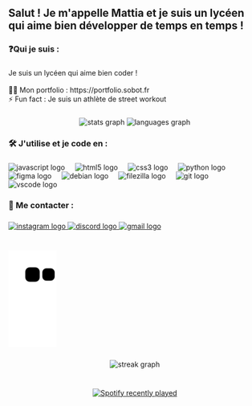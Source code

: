 <h2 align="left">Salut ! Je m'appelle Mattia et je suis un lycéen qui aime bien développer de temps en temps !</h2>

###

<h3 align="left">❓Qui je suis :</h3>

###

<p align="left">Je suis un lycéen qui aime bien coder ! <br><br>👨‍💻 Mon portfolio : https://portfolio.sobot.fr<br>⚡ Fun fact : Je suis un athlète de street workout</p>

###

<div align="center">
  <img src="https://github-readme-stats.vercel.app/api?username=MattiaPARRINELLO&hide_title=false&hide_rank=false&show_icons=true&include_all_commits=true&count_private=true&disable_animations=false&theme=dracula&locale=en&hide_border=false" height="150" alt="stats graph"  />
  <img src="https://github-readme-stats.vercel.app/api/top-langs?username=MattiaPARRINELLO&locale=en&hide_title=false&layout=compact&card_width=320&langs_count=5&theme=dracula&hide_border=false" height="150" alt="languages graph"  />
</div>

###

<h3 align="left">🛠️ J'utilise et je code en :</h3>

###

<div align="left">
  <img src="https://cdn.jsdelivr.net/gh/devicons/devicon/icons/javascript/javascript-original.svg" height="30" alt="javascript logo"  />
  <img width="12" />
  <img src="https://cdn.jsdelivr.net/gh/devicons/devicon/icons/html5/html5-original.svg" height="30" alt="html5 logo"  />
  <img width="12" />
  <img src="https://cdn.jsdelivr.net/gh/devicons/devicon/icons/css3/css3-original.svg" height="30" alt="css3 logo"  />
  <img width="12" />
  <img src="https://cdn.jsdelivr.net/gh/devicons/devicon/icons/python/python-original.svg" height="30" alt="python logo"  />
  <img width="12" />
  <img src="https://cdn.jsdelivr.net/gh/devicons/devicon/icons/figma/figma-original.svg" height="30" alt="figma logo"  />
  <img width="12" />
  <img src="https://cdn.jsdelivr.net/gh/devicons/devicon/icons/debian/debian-original.svg" height="30" alt="debian logo"  />
  <img width="12" />
  <img src="https://cdn.jsdelivr.net/gh/devicons/devicon/icons/filezilla/filezilla-plain.svg" height="30" alt="filezilla logo"  />
  <img width="12" />
  <img src="https://cdn.jsdelivr.net/gh/devicons/devicon/icons/git/git-original.svg" height="30" alt="git logo"  />
  <img width="12" />
  <img src="https://cdn.jsdelivr.net/gh/devicons/devicon/icons/vscode/vscode-original.svg" height="30" alt="vscode logo"  />
</div>

###

<h3 align="left">📱 Me contacter :</h3>

###

<div align="left">
  <a href="https://instagram.com/mattia_gms" target="_blank">
    <img src="https://img.shields.io/static/v1?message=Instagram&logo=instagram&label=&color=E4405F&logoColor=white&labelColor=&style=for-the-badge" height="35" alt="instagram logo"  />
  </a>
  <a href="https://discordapp.com/users/363196037776539648" target="_blank">
    <img src="https://img.shields.io/static/v1?message=Discord&logo=discord&label=&color=7289DA&logoColor=white&labelColor=&style=for-the-badge" height="35" alt="discord logo"  />
  </a>
  <a href="mailto:contact@sobot.fr" target="_blank">
    <img src="https://img.shields.io/static/v1?message=Gmail&logo=gmail&label=&color=D14836&logoColor=white&labelColor=&style=for-the-badge" height="35" alt="gmail logo"  />
  </a>
</div>

###

<br clear="both">
<picture>
  <source media="(prefers-color-scheme: dark)" srcset="https://raw.githubusercontent.com/MattiaPARRINELLO/MattiaPARRINELLO/output/github-contribution-grid-snake-dark.svg">
  <source media="(prefers-color-scheme: light)" srcset="https://raw.githubusercontent.com/MattiaPARRINELLO/MattiaPARRINELLO/output/github-contribution-grid-snake.svg">
  <img alt="github contribution grid snake animation" src="https://raw.githubusercontent.com/MattiaPARRINELLO/MattiaPARRINELLO/output/github-contribution-grid-snake.svg">
</picture>

###

<div align="center">
  <img src="https://streak-stats.demolab.com?user=MattiaPARRINELLO&locale=en&mode=daily&theme=dracula&hide_border=false&border_radius=5&order=3" height="150" alt="streak graph"  />
</div>

###

<br clear="both">

<div align="center">
  <a href="https://open.spotify.com/user/9zjp79nddwc4f3u2rvbz2ykj2">
    <img src="https://spotify-recently-played-readme.vercel.app/api?user=9zjp79nddwc4f3u2rvbz2ykj2&count=5&unique=true&width=1000" alt="Spotify recently played"  />
  </a>
</div>

###
